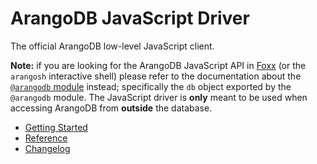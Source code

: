 <!-- don't edit here, it's from https://@github.com/arangodb/arangojs.git / docs/Drivers/ -->
# ArangoDB JavaScript Driver

The official ArangoDB low-level JavaScript client.

**Note:** if you are looking for the ArangoDB JavaScript API in
[Foxx](https://foxx.arangodb.com) (or the `arangosh` interactive shell) please
refer to the documentation about the
[`@arangodb` module](../..//Manual/Foxx/Reference/Modules/index.html#the-arangodb-module)
instead; specifically the `db` object exported by the `@arangodb` module. The
JavaScript driver is **only** meant to be used when accessing ArangoDB from
**outside** the database.

- [Getting Started](GettingStarted/README.md)
- [Reference](Reference/README.md)
- [Changelog](https://github.com/arangodb/arangojs/blob/master/CHANGELOG.md#readme)
